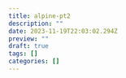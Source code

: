 ```yaml
---
title: alpine-pt2
description: ""
date: 2023-11-19T22:03:02.294Z
preview: ""
draft: true
tags: []
categories: []
---
```

